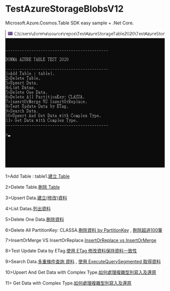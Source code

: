 # TestAzureStorageBlobsV12

 Microsoft.Azure.Cosmos.Table SDK easy sample  + .Net Core.
  
 
 ![alt SampleResult](https://github.com/donma/TestAzureStorageTable2020/blob/master/sample_azure_table_snap.jpg?raw=true)
 
 

1>Add Table : table1.[建立 Table](https://blog.no2don.com/2021/01/azure-c-microsoftazurecosmostable-v1.html)

2>Delete Table.[刪除 Table](https://blog.no2don.com/2021/01/azure-c-microsoftazurecosmostable-v1.html)

3>Upsert Data.[建立(修改)資料](https://blog.no2don.com/2021/01/azure-c-microsoftazurecosmostable-v1.html)

4>List Datas.[列出資料](https://blog.no2don.com/2021/01/azure-c-microsoftazurecosmostable-v1.html)

5>Delete One Data.[刪除資料](https://blog.no2don.com/2021/01/azure-c-microsoftazurecosmostable-v1.html)

6>Delete All PartitionKey: CLASSA.[刪除資料 by PartitionKey](https://blog.no2don.com/2021/01/azure-c-microsoftazurecosmostable-v1.html) , [刪除超過100筆](https://blog.no2don.com/2021/01/azure-c-microsoftazurecosmostable-v1_7.html)

7>InsertOrMerge VS InsertOrReplace.[InsertOrReplace vs InsertOrMerge](https://blog.no2don.com/2021/01/azure-c-microsoftazurecosmostable-v1_6.html)

8>Test Update Data by ETag.[使用 ETag 修改資料保持資料一致性](https://blog.no2don.com/2021/01/azure-c-microsoftazurecosmostable-v1_8.html)

9>Search Data.[多重條件查詢 資料](https://blog.no2don.com/2021/01/azure-c-microsoftazurecosmostable-v1_11.html) , [使用 ExecuteQuerySegmented 取得資料](https://blog.no2don.com/2021/01/azure-c-microsoftazurecosmostable-v1_13.html)

10>Upsert And Get Data with Complex Type.[如何處理複雜型別寫入及還原](https://blog.no2don.com/2021/01/azure-c-microsoftazurecosmostable-v1_14.html)

11> Get Data with Complex Type.[如何處理複雜型別寫入及還原](https://blog.no2don.com/2021/01/azure-c-microsoftazurecosmostable-v1_14.html)

 
 
